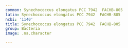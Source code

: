 ```yaml
---
common: Synechococcus elongatus PCC 7942  FACHB-805
latin: Synechococcus elongatus PCC 7942  FACHB-805
ncbi: '1140'
title: Synechococcus elongatus PCC 7942  FACHB-805
group: Bacteria
image: .na.character

---
```

